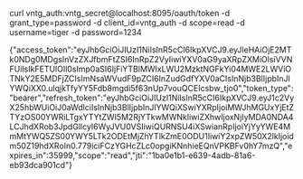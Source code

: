 curl vntg_auth:vntg_secret@localhost:8095/oauth/token -d grant_type=password -d client_id=vntg_auth -d scope=read -d username=tiger -d password=1234

{"access_token":"eyJhbGciOiJIUzI1NiIsInR5cCI6IkpXVCJ9.eyJleHAiOjE2MTk0NDg0MDgsInVzZXJfbmFtZSI6InRpZ2VyIiwiYXV0aG9yaXRpZXMiOlsiVVNFUiIsIkFETUlOIl0sImp0aSI6IjFiYTBlMWIxLWU2MzktNGFkYi04MWE2LWViOTNkY2E5MDFjZCIsImNsaWVudF9pZCI6InZudGdfYXV0aCIsInNjb3BlIjpbInJlYWQiXX0.ulqjkTfyYY5Fdb8mgdi5f63nUp7vouQCEIcsbw_tjo0","token_type":"bearer","refresh_token":"eyJhbGciOiJIUzI1NiIsInR5cCI6IkpXVCJ9.eyJ1c2VyX25hbWUiOiJ0aWdlciIsInNjb3BlIjpbInJlYWQiXSwiYXRpIjoiMWJhMGUxYjEtZTYzOS00YWRiLTgxYTYtZWI5M2RjYTkwMWNkIiwiZXhwIjoxNjIyMDA0NDA4LCJhdXRob3JpdGllcyI6WyJVU0VSIiwiQURNSU4iXSwianRpIjoiYjYyYWE4MmMtYWQ5ZS00YWY5LTk2ODEtMjZhYTlkZmE0ODU1IiwiY2xpZW50X2lkIjoidm50Z19hdXRoIn0.779iciFCzYGHcZLc0opgiKNnhieEQnVPKBFv0hY7mzQ","expires_in":35999,"scope":"read","jti":"1ba0e1b1-e639-4adb-81a6-eb93dca901cd"}